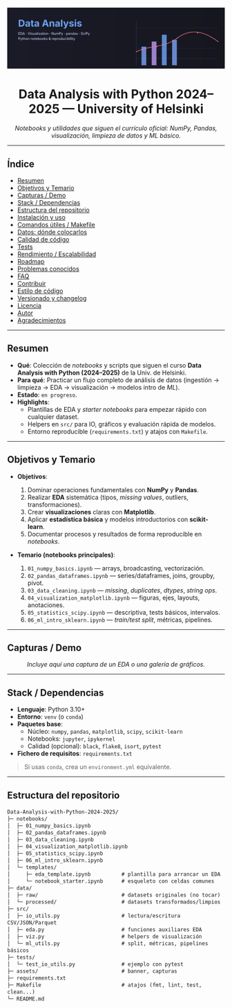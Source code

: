 <!-- ===================== BANNER ===================== -->
<p align="center">
  <img src="https://raw.githubusercontent.com/NanoHtz/Assets/main/data/banner.svg" alt="Philosophers banner">
</p>

<!-- ===================== BADGES (ajusta/borra los que no apliquen) ===================== -->

</p>

<h1 align="center">Data Analysis with Python 2024–2025 — University of Helsinki</h1>
<p align="center"><i>Notebooks y utilidades que siguen el currículo oficial: NumPy, Pandas, visualización, limpieza de datos y ML básico.</i></p>

---

## Índice
- [Resumen](#resumen)
- [Objetivos y Temario](#objetivos-y-temario)
- [Capturas / Demo](#capturas--demo)
- [Stack / Dependencias](#stack--dependencias)
- [Estructura del repositorio](#estructura-del-repositorio)
- [Instalación y uso](#instalación-y-uso)
- [Comandos útiles / Makefile](#comandos-útiles--makefile)
- [Datos: dónde colocarlos](#datos-dónde-colocarlos)
- [Calidad de código](#calidad-de-código)
- [Tests](#tests)
- [Rendimiento / Escalabilidad](#rendimiento--escalabilidad)
- [Roadmap](#roadmap)
- [Problemas conocidos](#problemas-conocidos)
- [FAQ](#faq)
- [Contribuir](#contribuir)
- [Estilo de código](#estilo-de-código)
- [Versionado y changelog](#versionado-y-changelog)
- [Licencia](#licencia)
- [Autor](#autor)
- [Agradecimientos](#agradecimientos)

---

## Resumen
- **Qué**: Colección de *notebooks* y scripts que siguen el curso **Data Analysis with Python (2024–2025)** de la Univ. de Helsinki.
- **Para qué**: Practicar un flujo completo de análisis de datos (ingestión → limpieza → EDA → visualización → modelos intro de *ML*).
- **Estado**: `en progreso`.
- **Highlights**:
  - Plantillas de EDA y *starter notebooks* para empezar rápido con cualquier dataset.
  - Helpers en `src/` para IO, gráficos y evaluación rápida de modelos.
  - Entorno reproducible (`requirements.txt`) y atajos con `Makefile`.

---

## Objetivos y Temario
- **Objetivos**:
  1. Dominar operaciones fundamentales con **NumPy** y **Pandas**.
  2. Realizar **EDA** sistemática (tipos, *missing values*, outliers, transformaciones).
  3. Crear **visualizaciones** claras con **Matplotlib**.
  4. Aplicar **estadística básica** y modelos introductorios con **scikit-learn**.
  5. Documentar procesos y resultados de forma reproducible en *notebooks*.

- **Temario (notebooks principales)**:
  1. `01_numpy_basics.ipynb` — arrays, broadcasting, vectorización.
  2. `02_pandas_dataframes.ipynb` — series/dataframes, joins, groupby, pivot.
  3. `03_data_cleaning.ipynb` — *missing*, *duplicates*, *dtypes*, *string ops*.
  4. `04_visualization_matplotlib.ipynb` — figuras, ejes, layouts, anotaciones.
  5. `05_statistics_scipy.ipynb` — descriptiva, tests básicos, intervalos.
  6. `06_ml_intro_sklearn.ipynb` — *train/test split*, métricas, pipelines.

---

## Capturas / Demo
<p align="center">
  <!-- Sube tus imágenes a assets/ -->
  <!-- <img src="assets/eda_overview.png" width="85%" alt="EDA Overview"> -->
  <!-- <img src="assets/plots_demo.gif" width="85%" alt="Plots demo"> -->
  <i>Incluye aquí una captura de un EDA o una galería de gráficos.</i>
</p>

---

## Stack / Dependencias
- **Lenguaje**: Python 3.10+
- **Entorno**: `venv` (o `conda`)
- **Paquetes base**:
  - Núcleo: `numpy`, `pandas`, `matplotlib`, `scipy`, `scikit-learn`
  - Notebooks: `jupyter`, `ipykernel`
  - Calidad (opcional): `black`, `flake8`, `isort`, `pytest`
- **Fichero de requisitos**: `requirements.txt`

> Si usas `conda`, crea un `environment.yml` equivalente.

---

## Estructura del repositorio
```text
Data-Analysis-with-Python-2024-2025/
├─ notebooks/
│  ├─ 01_numpy_basics.ipynb
│  ├─ 02_pandas_dataframes.ipynb
│  ├─ 03_data_cleaning.ipynb
│  ├─ 04_visualization_matplotlib.ipynb
│  ├─ 05_statistics_scipy.ipynb
│  ├─ 06_ml_intro_sklearn.ipynb
│  └─ templates/
│     ├─ eda_template.ipynb          # plantilla para arrancar un EDA
│     └─ notebook_starter.ipynb      # esqueleto con celdas comunes
├─ data/
│  ├─ raw/                           # datasets originales (no tocar)
│  └─ processed/                     # datasets transformados/limpios
├─ src/
│  ├─ io_utils.py                    # lectura/escritura CSV/JSON/Parquet
│  ├─ eda.py                         # funciones auxiliares EDA
│  ├─ viz.py                         # helpers de visualización
│  └─ ml_utils.py                    # split, métricas, pipelines básicos
├─ tests/
│  └─ test_io_utils.py               # ejemplo con pytest
├─ assets/                           # banner, capturas
├─ requirements.txt
├─ Makefile                          # atajos (fmt, lint, test, clean...)
└─ README.md

